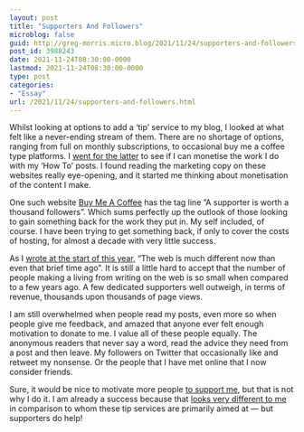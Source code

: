 ```yaml
---
layout: post
title: "Supporters And Followers"
microblog: false
guid: http://greg-morris.micro.blog/2021/11/24/supporters-and-followers.html
post_id: 3988243
date: 2021-11-24T08:30:00-0000
lastmod: 2021-11-24T08:30:00-0000
type: post
categories:
- "Essay"
url: /2021/11/24/supporters-and-followers.html
---
```

<p>Whilst looking at options to add a ‘tip’ service to my blog, I looked at what felt like a never-ending stream of them. There are no shortage of options, ranging from full on monthly subscriptions, to occasional buy me a coffee type platforms. I <a href="https://ko-fi.com/gregmorris">went for the latter</a> to see if I can monetise the work I do with my ‘How To’ posts. I found reading the marketing copy on these websites really eye-opening, and it started me thinking about monetisation of the content I make.</p><p>One such website <a href="https://www.buymeacoffee.com">Buy Me A Coffee</a> has the tag line ”A supporter is worth a thousand followers”. Which sums perfectly up the outlook of those looking to gain something back for the work they put in. My self included, of course. I have been trying to get something back, if only to cover the costs of hosting, for almost a decade with very little success.</p><p>As I <a href="https://gregmorris.co.uk/blog/asking-giving-and/">wrote at the start of this year,</a> “The web is much different now than even that brief time ago”. It is still a little hard to accept that the number of people making a living from writing on the web is so small when compared to a few years ago. A few dedicated supporters well outweigh, in terms of revenue, thousands upon thousands of page views.</p><p>I am still overwhelmed when people read my posts, even more so when people give me feedback, and amazed that anyone ever felt enough motivation to donate to me. I value all of these people equally. The anonymous readers that never say a word, read the advice they need from a post and then leave. My followers on Twitter that occasionally like and retweet my nonsense. Or the people that I have met online that I now consider friends.</p><p>Sure, it would be nice to motivate more people <a href="https://ko-fi.com/gregmorris">to support me</a>, but that is not why I do it. I am already a success because that <a href="https://gregmorris.co.uk/blog/what-does-success-look-like/">looks very different to me</a> in comparison to whom these tip services are primarily aimed at — but supporters do help!</p>
